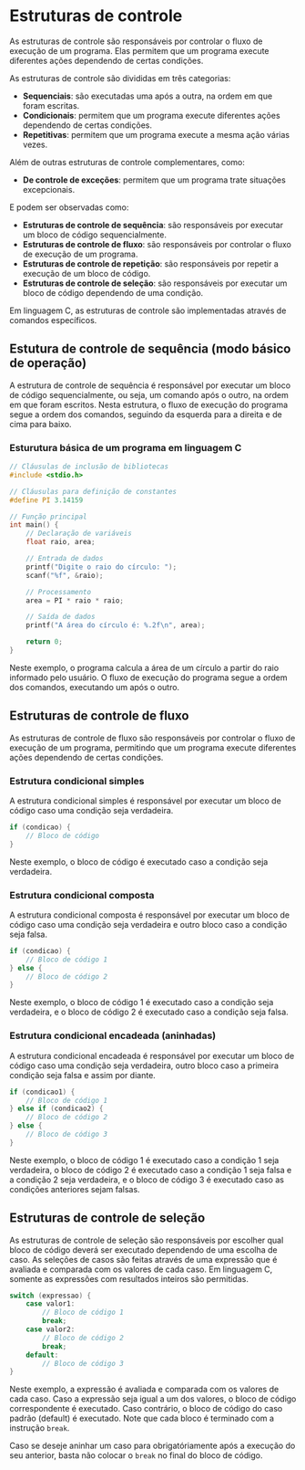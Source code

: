 # Estruturas de controle
As estruturas de controle são responsáveis por controlar o fluxo de execução de um programa. 
Elas permitem que um programa execute diferentes ações dependendo de certas condições.

As estruturas de controle são divididas em três categorias:
- **Sequenciais**: são executadas uma após a outra, na ordem em que foram escritas.
- **Condicionais**: permitem que um programa execute diferentes ações dependendo de certas condições.
- **Repetitivas**: permitem que um programa execute a mesma ação várias vezes.

Além de outras estruturas de controle complementares, como:
- **De controle de exceções**: permitem que um programa trate situações excepcionais.

E podem ser observadas como:
- **Estruturas de controle de sequência**: são responsáveis por executar um bloco de código sequencialmente.
- **Estruturas de controle de fluxo**: são responsáveis por controlar o fluxo de execução de um programa.
- **Estruturas de controle de repetição**: são responsáveis por repetir a execução de um bloco de código.
- **Estruturas de controle de seleção**: são responsáveis por executar um bloco de código dependendo de uma condição.

Em linguagem C, as estruturas de controle são implementadas através de comandos específicos.

## Estutura de controle de sequência (modo básico de operação)
A estrutura de controle de sequência é responsável por executar um bloco de código sequencialmente, ou seja, um comando após o outro, na ordem em que foram escritos.
Nesta estrutura, o fluxo de execução do programa segue a ordem dos comandos, seguindo da esquerda para a direita e de cima para baixo.

### Esturutura básica de um programa em linguagem C
```c
// Cláusulas de inclusão de bibliotecas
#include <stdio.h>

// Cláusulas para definição de constantes
#define PI 3.14159

// Função principal
int main() {
    // Declaração de variáveis
    float raio, area;

    // Entrada de dados
    printf("Digite o raio do círculo: ");
    scanf("%f", &raio);

    // Processamento
    area = PI * raio * raio;

    // Saída de dados
    printf("A área do círculo é: %.2f\n", area);

    return 0;
}
```
Neste exemplo, o programa calcula a área de um círculo a partir do raio informado pelo usuário. O fluxo de execução do programa segue a ordem dos comandos, executando um após o outro.

## Estruturas de controle de fluxo
As estruturas de controle de fluxo são responsáveis por controlar o fluxo de execução de um programa, permitindo que um programa execute diferentes ações dependendo de certas condições.

### Estrutura condicional simples
A estrutura condicional simples é responsável por executar um bloco de código caso uma condição seja verdadeira.
```c
if (condicao) {
    // Bloco de código
}
```
Neste exemplo, o bloco de código é executado caso a condição seja verdadeira.

### Estrutura condicional composta
A estrutura condicional composta é responsável por executar um bloco de código caso uma condição seja verdadeira e outro bloco caso a condição seja falsa.
```c
if (condicao) {
    // Bloco de código 1
} else {
    // Bloco de código 2
}
```
Neste exemplo, o bloco de código 1 é executado caso a condição seja verdadeira, e o bloco de código 2 é executado caso a condição seja falsa.

### Estrutura condicional encadeada (aninhadas)
A estrutura condicional encadeada é responsável por executar um bloco de código caso uma condição seja verdadeira, outro bloco caso a primeira condição seja falsa e assim por diante.
```c
if (condicao1) {
    // Bloco de código 1
} else if (condicao2) {
    // Bloco de código 2
} else {
    // Bloco de código 3
}
```
Neste exemplo, o bloco de código 1 é executado caso a condição 1 seja verdadeira, o bloco de código 2 é executado caso a condição 1 seja falsa e a condição 2 seja verdadeira, e o bloco de código 3 é executado caso as condições anteriores sejam falsas.

## Estruturas de controle de seleção
As estruturas de controle de seleção são responsáveis por escolher qual bloco de código deverá ser executado dependendo de uma escolha de caso.
As seleções de casos são feitas através de uma expressão que é avaliada e comparada com os valores de cada caso. Em linguagem C, somente as expressões com resultados inteiros são permitidas.

```c
switch (expressao) {
    case valor1:
        // Bloco de código 1
        break;
    case valor2:
        // Bloco de código 2
        break;
    default:
        // Bloco de código 3
}
```
Neste exemplo, a expressão é avaliada e comparada com os valores de cada caso. Caso a expressão seja igual a um dos valores, o bloco de código correspondente é executado. Caso contrário, o bloco de código do caso padrão (default) é executado. Note que cada bloco é terminado com a instrução `break`.

Caso se deseje aninhar um caso para obrigatóriamente após a execução do seu anterior, basta não colocar o `break` no final do bloco de código.


